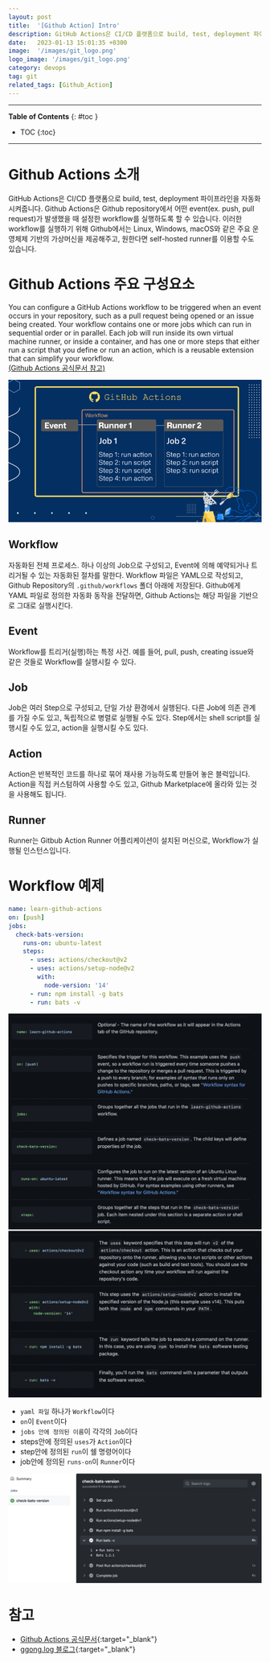 ```yaml
---
layout: post
title:  '[Github Action] Intro'
description: GitHub Actions은 CI/CD 플랫폼으로 build, test, deployment 파이프라인을 자동화 시켜줍니다.
date:   2023-01-13 15:01:35 +0300
image:  '/images/git_logo.png'
logo_image: '/images/git_logo.png'
category: devops
tag: git
related_tags: [Github_Action]
---
```

---

**Table of Contents**
{: #toc }
*  TOC
{:toc}

---

# Github Actions 소개
GitHub Actions은 CI/CD 플랫폼으로 build, test, deployment 파이프라인을 자동화 시켜줍니다. Github Actions은 Github repository에서 어떤 event(ex. push, pull request)가 발생했을 때 설정한 workflow를 실행하도록 할 수 있습니다. 이러한 workflow를 실행하기 위해 Github에서는 Linux, Windows, macOS와 같은 주요 운영체제 기반의 가상머신을 제공해주고, 원한다면 self-hosted runner를 이용할 수도 있습니다.  

# Github Actions 주요 구성요소
You can configure a GitHub Actions workflow to be triggered when an event occurs in your repository, such as a pull request being opened or an issue being created. Your workflow contains one or more jobs which can run in sequential order or in parallel. Each job will run inside its own virtual machine runner, or inside a container, and has one or more steps that either run a script that you define or run an action, which is a reusable extension that can simplify your workflow.  
[(Github Actions 공식문서 참고)](https://docs.github.com/en/actions/learn-github-actions/understanding-github-actions)

![](../images/../../images/github-actions_1.png)

## Workflow
자동화된 전체 프로세스. 하나 이상의 Job으로 구성되고, Event에 의해 예약되거나 트리거될 수 있는 자동화된 절차를 말한다.
Workflow 파일은 YAML으로 작성되고, Github Repository의 `.github/workflows` 폴더 아래에 저장된다. Github에게 YAML 파일로 정의한 자동화 동작을 전달하면, Github Actions는 해당 파일을 기반으로 그대로 실행시킨다.  

## Event
Workflow를 트리거(실행)하는 특정 사건. 예를 들어, pull, push, creating issue와 같은 것들로 Workflow를 실행시킬 수 있다.  

## Job
Job은 여러 Step으로 구성되고, 단일 가상 환경에서 실행된다. 다른 Job에 의존 관계를 가질 수도 있고, 독립적으로 병렬로 실행될 수도 있다. Step에서는 shell script를 실행시킬 수도 있고, action을 실행시킬 수도 있다.  

## Action
Action은 반복적인 코드를 하나로 묶어 재사용 가능하도록 만들어 놓은 블럭입니다. Action을 직접 커스텀하여 사용할 수도 있고, Github Marketplace에 올라와 있는 것을 사용해도 됩니다.  


## Runner
Runner는 Gitbub Action Runner 어플리케이션이 설치된 머신으로, Workflow가 실행될 인스턴스입니다.  

# Workflow 예제  

```yaml
name: learn-github-actions
on: [push]
jobs:
  check-bats-version:
    runs-on: ubuntu-latest
    steps:
      - uses: actions/checkout@v2
      - uses: actions/setup-node@v2
        with:
          node-version: '14'
      - run: npm install -g bats
      - run: bats -v
```

![](../images/../../images/github-actions_2.png)
![](../images/../../images/github-actions_3.png)  

- `yaml 파일` 하나가 `Workflow`이다
- `on`이 `Event`이다
- `jobs 안에 정의된 이름`이 각각의 `Job`이다
- steps안에 정의된 `uses`가 `Action`이다
- step안에 정의된 `run`이 쉘 명령어이다
- job안에 정의된 `runs-on`이 `Runner`이다

![](../images/../../images/github-actions_4.png)

# 참고

- [Github Actions 공식문서](https://docs.github.com/en/actions/learn-github-actions/understanding-github-actions){:target="_blank"}
- [ggong.log 블로그](https://velog.io/@ggong/Github-Action에-대한-소개와-사용법){:target="_blank"}